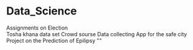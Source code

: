 # Data_Science
Assignments on
Election  
Tosha khana data set
Crowd sourse Data collecting App for the safe city 
Project on the Prediction of Epilipsy ""
